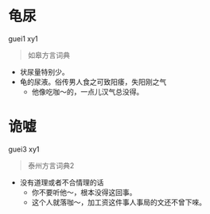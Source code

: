 # 龟尿
guei1 xy1
> 如皋方言词典
- 状尿量特别少。
- 龟的尿液。俗传男人食之可致阳痿，失阳刚之气
  - 他像吃咖～的，一点儿汉气总没得。


# 诡嘘
guei3 xy1
> 泰州方言词典2
- 没有道理或者不合情理的话
  - 你不要听他～，根本没得这回事。
  - 这个人就落咖～，加工资这件事人事局的文还不曾下唻。